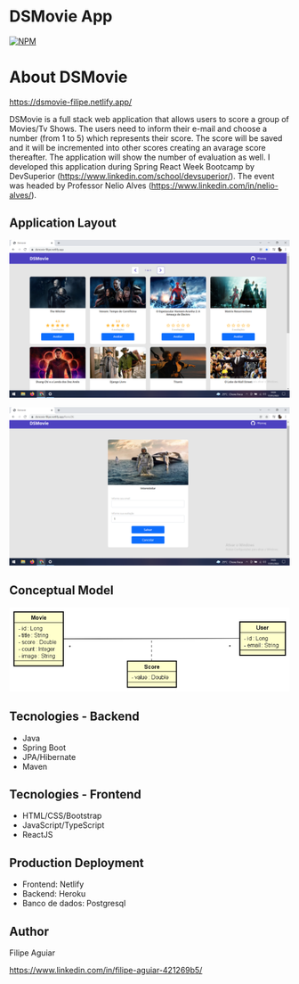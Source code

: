 # DSMovie App
[![NPM](https://img.shields.io/npm/l/react)](https://github.com/filipesag/dsmovie/blob/main/LICENSE)

# About DSMovie

https://dsmovie-filipe.netlify.app/ 

DSMovie is a full stack web application that allows users to score a group of Movies/Tv Shows. The users need to inform their e-mail and choose a number (from 1 to 5)
which represents their score. The score will be saved and it will be incremented into other scores creating an avarage score thereafter. The application will show the number of evaluation 
as well.
I developed this application during Spring React Week Bootcamp by DevSuperior (https://www.linkedin.com/school/devsuperior/). The event was headed by Professor Nelio Alves (https://www.linkedin.com/in/nelio-alves/).

## Application Layout

![pic 1](https://github.com/filipesag/dsmovie/blob/main/DSMovie.png)


![pic 2](https://github.com/filipesag/dsmovie/blob/main/scoreDSMovie.png)

## Conceptual Model 

![pic 3](https://github.com/filipesag/dsmovie/blob/main/dsmovie-dominio.jpg)

## Tecnologies - Backend

- Java
- Spring Boot
- JPA/Hibernate
- Maven

## Tecnologies - Frontend

- HTML/CSS/Bootstrap
- JavaScript/TypeScript
- ReactJS

## Production Deployment

- Frontend: Netlify
- Backend: Heroku
- Banco de dados: Postgresql

## Author

Filipe Aguiar

https://www.linkedin.com/in/filipe-aguiar-421269b5/

